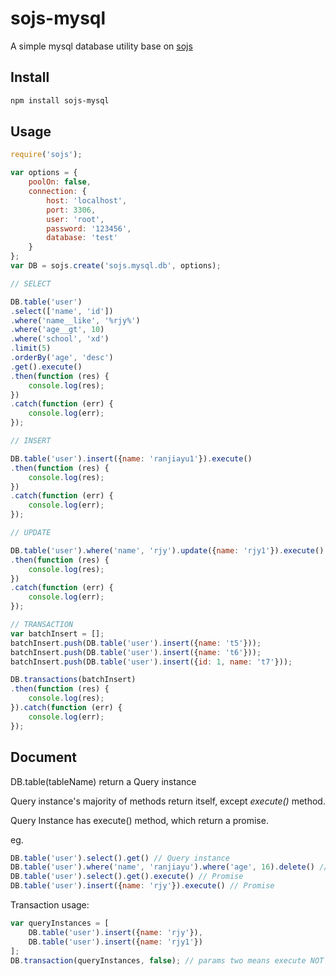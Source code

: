 # sojs-mysql
A simple mysql database utility base on [sojs](https://github.com/zhangziqiu/sojs)

## Install

```bash
npm install sojs-mysql
```

## Usage

```javascript
require('sojs');

var options = {
    poolOn: false,
    connection: {
        host: 'localhost',
        port: 3306,
        user: 'root',
        password: '123456',
        database: 'test'
    }
};
var DB = sojs.create('sojs.mysql.db', options);

// SELECT

DB.table('user')
.select(['name', 'id'])
.where('name__like', '%rjy%')
.where('age__gt', 10)
.where('school', 'xd')
.limit(5)
.orderBy('age', 'desc')
.get().execute()
.then(function (res) {
    console.log(res);
})
.catch(function (err) {
    console.log(err);
});

// INSERT

DB.table('user').insert({name: 'ranjiayu1'}).execute()
.then(function (res) {
    console.log(res);
})
.catch(function (err) {
    console.log(err);
});

// UPDATE

DB.table('user').where('name', 'rjy').update({name: 'rjy1'}).execute()
.then(function (res) {
    console.log(res);
})
.catch(function (err) {
    console.log(err);
});

// TRANSACTION
var batchInsert = [];
batchInsert.push(DB.table('user').insert({name: 't5'}));
batchInsert.push(DB.table('user').insert({name: 't6'}));
batchInsert.push(DB.table('user').insert({id: 1, name: 't7'}));

DB.transactions(batchInsert)
.then(function (res) {
    console.log(res);
}).catch(function (err) {
    console.log(err);
});
```

## Document

DB.table(tableName) return a Query instance

Query instance's majority of methods return itself, except *execute()* method.

Query Instance has execute() method, which return a promise.

eg. 
```javascript
DB.table('user').select().get() // Query instance
DB.table('user').where('name', 'ranjiayu').where('age', 16).delete() // Query instance
DB.table('user').select().get().execute() // Promise
DB.table('user').insert({name: 'rjy'}).execute() // Promise
```

Transaction usage:

```javascript
var queryInstances = [
    DB.table('user').insert({name: 'rjy'}),
    DB.table('user').insert({name: 'rjy1'})
];
DB.transaction(queryInstances, false); // params two means execute NOT senquential. Set true to execute sql in order. Default is false.
```

